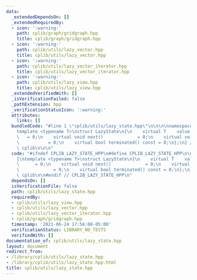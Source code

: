 ```yaml
---
data:
  _extendedDependsOn: []
  _extendedRequiredBy:
  - icon: ':warning:'
    path: cplib/graph/gridgraph.hpp
    title: cplib/graph/gridgraph.hpp
  - icon: ':warning:'
    path: cplib/utils/lazy_vector.hpp
    title: cplib/utils/lazy_vector.hpp
  - icon: ':warning:'
    path: cplib/utils/lazy_vector_iterator.hpp
    title: cplib/utils/lazy_vector_iterator.hpp
  - icon: ':warning:'
    path: cplib/utils/lazy_view.hpp
    title: cplib/utils/lazy_view.hpp
  _extendedVerifiedWith: []
  _isVerificationFailed: false
  _pathExtension: hpp
  _verificationStatusIcon: ':warning:'
  attributes:
    links: []
  bundledCode: "#line 1 \"cplib/utils/lazy_state.hpp\"\n\n\n\nnamespace cplib\n{\n\
    template <typename T>\nstruct LazyState\n{\n    virtual T    value() const   \
    \   = 0;\n    virtual void next()             = 0;\n    virtual void init()  \
    \           = 0;\n    virtual bool terminated() const = 0;\n};\n} // namespace\
    \ cplib\n\n\n"
  code: "#ifndef CPLIB_LAZY_STATE_HPP\n#define CPLIB_LAZY_STATE_HPP\n\nnamespace cplib\n\
    {\ntemplate <typename T>\nstruct LazyState\n{\n    virtual T    value() const\
    \      = 0;\n    virtual void next()             = 0;\n    virtual void init()\
    \             = 0;\n    virtual bool terminated() const = 0;\n};\n} // namespace\
    \ cplib\n\n#endif // CPLIB_LAZY_STATE_HPP\n"
  dependsOn: []
  isVerificationFile: false
  path: cplib/utils/lazy_state.hpp
  requiredBy:
  - cplib/utils/lazy_view.hpp
  - cplib/utils/lazy_vector.hpp
  - cplib/utils/lazy_vector_iterator.hpp
  - cplib/graph/gridgraph.hpp
  timestamp: '2021-06-24 17:56:08-05:00'
  verificationStatus: LIBRARY_NO_TESTS
  verifiedWith: []
documentation_of: cplib/utils/lazy_state.hpp
layout: document
redirect_from:
- /library/cplib/utils/lazy_state.hpp
- /library/cplib/utils/lazy_state.hpp.html
title: cplib/utils/lazy_state.hpp
---
```

